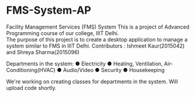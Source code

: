 # FMS-System-AP
Facility Management Services (FMS) System
This is a project of Advanced Programming course of our college, IIIT Delhi.  
The purpose of this project is to create a desktop application to manage a system similar to FMS in IIIT Delhi.
Contributors : Ishmeet Kaur(2015042) and Shreya Sharma(2015096)

Departments in the system:
● Electricity
● Heating, Ventilation, Air-Conditioning(HVAC)
● Audio/Video
● Security
● Housekeeping

We're working on creating classes for departments in the system. Will upload code shortly.
